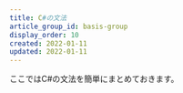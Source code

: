 ```yaml
---
title: C#の文法
article_group_id: basis-group
display_order: 10
created: 2022-01-11
updated: 2022-01-11
---
```

ここではC#の文法を簡単にまとめておきます。
